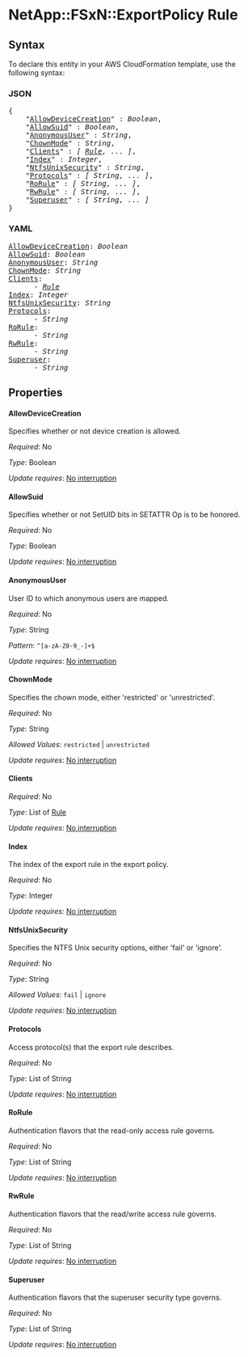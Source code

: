 # NetApp::FSxN::ExportPolicy Rule

## Syntax

To declare this entity in your AWS CloudFormation template, use the following syntax:

### JSON

<pre>
{
    "<a href="#allowdevicecreation" title="AllowDeviceCreation">AllowDeviceCreation</a>" : <i>Boolean</i>,
    "<a href="#allowsuid" title="AllowSuid">AllowSuid</a>" : <i>Boolean</i>,
    "<a href="#anonymoususer" title="AnonymousUser">AnonymousUser</a>" : <i>String</i>,
    "<a href="#chownmode" title="ChownMode">ChownMode</a>" : <i>String</i>,
    "<a href="#clients" title="Clients">Clients</a>" : <i>[ <a href="rule.md">Rule</a>, ... ]</i>,
    "<a href="#index" title="Index">Index</a>" : <i>Integer</i>,
    "<a href="#ntfsunixsecurity" title="NtfsUnixSecurity">NtfsUnixSecurity</a>" : <i>String</i>,
    "<a href="#protocols" title="Protocols">Protocols</a>" : <i>[ String, ... ]</i>,
    "<a href="#rorule" title="RoRule">RoRule</a>" : <i>[ String, ... ]</i>,
    "<a href="#rwrule" title="RwRule">RwRule</a>" : <i>[ String, ... ]</i>,
    "<a href="#superuser" title="Superuser">Superuser</a>" : <i>[ String, ... ]</i>
}
</pre>

### YAML

<pre>
<a href="#allowdevicecreation" title="AllowDeviceCreation">AllowDeviceCreation</a>: <i>Boolean</i>
<a href="#allowsuid" title="AllowSuid">AllowSuid</a>: <i>Boolean</i>
<a href="#anonymoususer" title="AnonymousUser">AnonymousUser</a>: <i>String</i>
<a href="#chownmode" title="ChownMode">ChownMode</a>: <i>String</i>
<a href="#clients" title="Clients">Clients</a>: <i>
      - <a href="rule.md">Rule</a></i>
<a href="#index" title="Index">Index</a>: <i>Integer</i>
<a href="#ntfsunixsecurity" title="NtfsUnixSecurity">NtfsUnixSecurity</a>: <i>String</i>
<a href="#protocols" title="Protocols">Protocols</a>: <i>
      - String</i>
<a href="#rorule" title="RoRule">RoRule</a>: <i>
      - String</i>
<a href="#rwrule" title="RwRule">RwRule</a>: <i>
      - String</i>
<a href="#superuser" title="Superuser">Superuser</a>: <i>
      - String</i>
</pre>

## Properties

#### AllowDeviceCreation

Specifies whether or not device creation is allowed.

_Required_: No

_Type_: Boolean

_Update requires_: [No interruption](https://docs.aws.amazon.com/AWSCloudFormation/latest/UserGuide/using-cfn-updating-stacks-update-behaviors.html#update-no-interrupt)

#### AllowSuid

Specifies whether or not SetUID bits in SETATTR Op is to be honored.

_Required_: No

_Type_: Boolean

_Update requires_: [No interruption](https://docs.aws.amazon.com/AWSCloudFormation/latest/UserGuide/using-cfn-updating-stacks-update-behaviors.html#update-no-interrupt)

#### AnonymousUser

User ID to which anonymous users are mapped.

_Required_: No

_Type_: String

_Pattern_: <code>^[a-zA-Z0-9_-]+$</code>

_Update requires_: [No interruption](https://docs.aws.amazon.com/AWSCloudFormation/latest/UserGuide/using-cfn-updating-stacks-update-behaviors.html#update-no-interrupt)

#### ChownMode

Specifies the chown mode, either 'restricted' or 'unrestricted'.

_Required_: No

_Type_: String

_Allowed Values_: <code>restricted</code> | <code>unrestricted</code>

_Update requires_: [No interruption](https://docs.aws.amazon.com/AWSCloudFormation/latest/UserGuide/using-cfn-updating-stacks-update-behaviors.html#update-no-interrupt)

#### Clients

_Required_: No

_Type_: List of <a href="rule.md">Rule</a>

_Update requires_: [No interruption](https://docs.aws.amazon.com/AWSCloudFormation/latest/UserGuide/using-cfn-updating-stacks-update-behaviors.html#update-no-interrupt)

#### Index

The index of the export rule in the export policy.

_Required_: No

_Type_: Integer

_Update requires_: [No interruption](https://docs.aws.amazon.com/AWSCloudFormation/latest/UserGuide/using-cfn-updating-stacks-update-behaviors.html#update-no-interrupt)

#### NtfsUnixSecurity

Specifies the NTFS Unix security options, either 'fail' or 'ignore'.

_Required_: No

_Type_: String

_Allowed Values_: <code>fail</code> | <code>ignore</code>

_Update requires_: [No interruption](https://docs.aws.amazon.com/AWSCloudFormation/latest/UserGuide/using-cfn-updating-stacks-update-behaviors.html#update-no-interrupt)

#### Protocols

Access protocol(s) that the export rule describes.

_Required_: No

_Type_: List of String

_Update requires_: [No interruption](https://docs.aws.amazon.com/AWSCloudFormation/latest/UserGuide/using-cfn-updating-stacks-update-behaviors.html#update-no-interrupt)

#### RoRule

Authentication flavors that the read-only access rule governs.

_Required_: No

_Type_: List of String

_Update requires_: [No interruption](https://docs.aws.amazon.com/AWSCloudFormation/latest/UserGuide/using-cfn-updating-stacks-update-behaviors.html#update-no-interrupt)

#### RwRule

Authentication flavors that the read/write access rule governs.

_Required_: No

_Type_: List of String

_Update requires_: [No interruption](https://docs.aws.amazon.com/AWSCloudFormation/latest/UserGuide/using-cfn-updating-stacks-update-behaviors.html#update-no-interrupt)

#### Superuser

Authentication flavors that the superuser security type governs.

_Required_: No

_Type_: List of String

_Update requires_: [No interruption](https://docs.aws.amazon.com/AWSCloudFormation/latest/UserGuide/using-cfn-updating-stacks-update-behaviors.html#update-no-interrupt)

